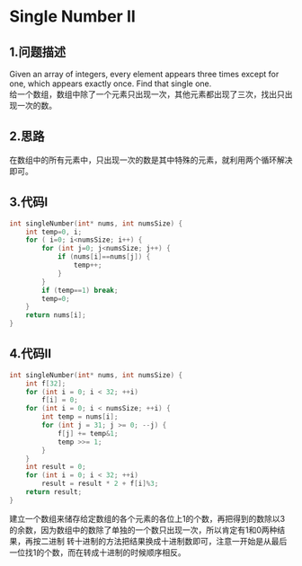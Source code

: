 Single Number II
===

1.问题描述
----

Given an array of integers, every element appears three times except for one, which appears exactly once. Find that single one. <br>
给一个数组，数组中除了一个元素只出现一次，其他元素都出现了三次，找出只出现一次的数。

2.思路
---

在数组中的所有元素中，只出现一次的数是其中特殊的元素，就利用两个循环解决即可。

3.代码I
---

```c
int singleNumber(int* nums, int numsSize) {
    int temp=0, i;
    for ( i=0; i<numsSize; i++) {
        for (int j=0; j<numsSize; j++) {
            if (nums[i]==nums[j]) {
                temp++;
            }
        }
        if (temp==1) break;
        temp=0;
    }
    return nums[i];
}
```

4.代码II
---

```c
int singleNumber(int* nums, int numsSize) {
    int f[32];
    for (int i = 0; i < 32; ++i)
        f[i] = 0;
    for (int i = 0; i < numsSize; ++i) {
        int temp = nums[i];
        for (int j = 31; j >= 0; --j) {
            f[j] += temp&1;
            temp >>= 1;
        }
    }
    int result = 0;
    for (int i = 0; i < 32; ++i)
        result = result * 2 + f[i]%3;
    return result;
}
```

建立一个数组来储存给定数组的各个元素的各位上1的个数，再把得到的数除以3的余数，因为数组中的数除了单独的一个数只出现一次，所以肯定有1和0两种结果，再按二进制
转十进制的方法把结果换成十进制数即可，注意一开始是从最后一位找1的个数，而在转成十进制的时候顺序相反。
